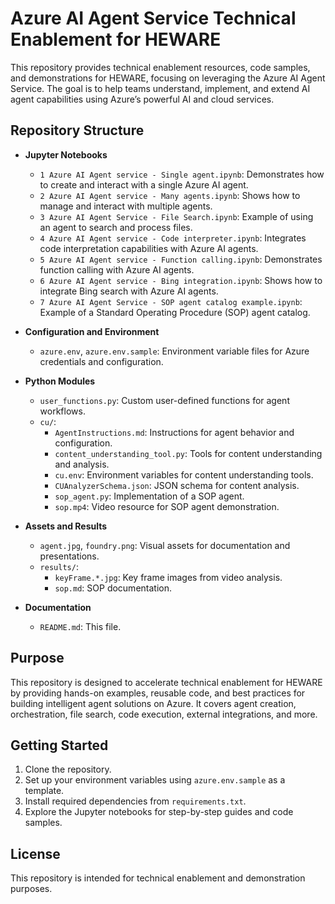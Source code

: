 # Azure AI Agent Service Technical Enablement for HEWARE

This repository provides technical enablement resources, code samples, and demonstrations for HEWARE, focusing on leveraging the Azure AI Agent Service. The goal is to help teams understand, implement, and extend AI agent capabilities using Azure’s powerful AI and cloud services.

## Repository Structure

- **Jupyter Notebooks**  
  - `1 Azure AI Agent service - Single agent.ipynb`: Demonstrates how to create and interact with a single Azure AI agent.
  - `2 Azure AI Agent service - Many agents.ipynb`: Shows how to manage and interact with multiple agents.
  - `3 Azure AI Agent Service - File Search.ipynb`: Example of using an agent to search and process files.
  - `4 Azure AI Agent service - Code interpreter.ipynb`: Integrates code interpretation capabilities with Azure AI agents.
  - `5 Azure AI Agent service - Function calling.ipynb`: Demonstrates function calling with Azure AI agents.
  - `6 Azure AI Agent service - Bing integration.ipynb`: Shows how to integrate Bing search with Azure AI agents.
  - `7 Azure AI Agent Service - SOP agent catalog example.ipynb`: Example of a Standard Operating Procedure (SOP) agent catalog.

- **Configuration and Environment**
  - `azure.env`, `azure.env.sample`: Environment variable files for Azure credentials and configuration.

- **Python Modules**
  - `user_functions.py`: Custom user-defined functions for agent workflows.
  - `cu/`:  
    - `AgentInstructions.md`: Instructions for agent behavior and configuration.
    - `content_understanding_tool.py`: Tools for content understanding and analysis.
    - `cu.env`: Environment variables for content understanding tools.
    - `CUAnalyzerSchema.json`: JSON schema for content analysis.
    - `sop_agent.py`: Implementation of a SOP agent.
    - `sop.mp4`: Video resource for SOP agent demonstration.

- **Assets and Results**
  - `agent.jpg`, `foundry.png`: Visual assets for documentation and presentations.
  - `results/`:  
    - `keyFrame.*.jpg`: Key frame images from video analysis.
    - `sop.md`: SOP documentation.

- **Documentation**
  - `README.md`: This file.

## Purpose

This repository is designed to accelerate technical enablement for HEWARE by providing hands-on examples, reusable code, and best practices for building intelligent agent solutions on Azure. It covers agent creation, orchestration, file search, code execution, external integrations, and more.

## Getting Started

1. Clone the repository.
2. Set up your environment variables using `azure.env.sample` as a template.
3. Install required dependencies from `requirements.txt`.
4. Explore the Jupyter notebooks for step-by-step guides and code samples.

## License

This repository is intended for technical enablement and demonstration purposes.
